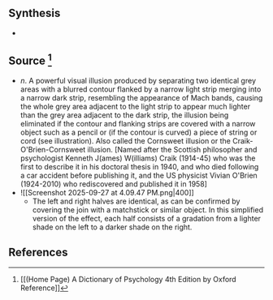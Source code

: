 ## Synthesis
- 
## Source [^1]
- $n$. A powerful visual illusion produced by separating two identical grey areas with a blurred contour flanked by a narrow light strip merging into a narrow dark strip, resembling the appearance of Mach bands, causing the whole grey area adjacent to the light strip to appear much lighter than the grey area adjacent to the dark strip, the illusion being eliminated if the contour and flanking strips are covered with a narrow object such as a pencil or (if the contour is curved) a piece of string or cord (see illustration). Also called the Cornsweet illusion or the Craik-O'Brien-Cornsweet illusion. \[Named after the Scottish philosopher and psychologist Kenneth J(ames) W(illiams) Craik (1914-45) who was the first to describe it in his doctoral thesis in 1940, and who died following a car accident before publishing it, and the US physicist Vivian O'Brien (1924-2010) who rediscovered and published it in 1958]
- ![[Screenshot 2025-09-27 at 4.09.47 PM.png|400]]
	- The left and right halves are identical, as can be confirmed by covering the join with a matchstick or similar object. In this simplified version of the effect, each half consists of a gradation from a lighter shade on the left to a darker shade on the right.
## References

[^1]: [[(Home Page) A Dictionary of Psychology 4th Edition by Oxford Reference]]
